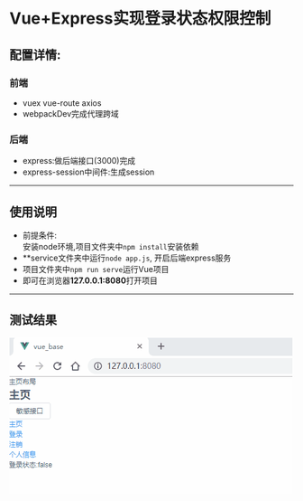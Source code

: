 # Vue+Express实现登录状态权限控制
## 配置详情:
### 前端
- vuex vue-route axios
- webpackDev完成代理跨域
### 后端
- express:做后端接口(3000)完成
- express-session中间件:生成session
****
## 使用说明
- 前提条件:<br>
     安装node环境,项目文件夹中`npm install`安装依赖
 - **service文件夹中运行`node app.js`, 开启后端express服务
- 项目文件夹中`npm run serve`运行Vue项目
- 即可在浏览器**127.0.0.1:8080**打开项目
****
## 测试结果

![done](https://github.com/alex-guan/vue_login/blob/master/public/%E6%9D%83%E9%99%90%E9%AA%8C%E8%AF%81.gif?raw=true)

